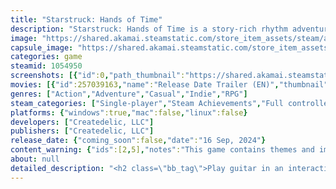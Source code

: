 ```yaml
---
title: "Starstruck: Hands of Time"
description: "Starstruck: Hands of Time is a story-rich rhythm adventure game where you play guitar and abuse time travel! Control a giant hand destroying a miniature town, or play as the two guitarist kids living in it. For extra fun, optionally plug in a Guitar Hero controller!"
image: "https://shared.akamai.steamstatic.com/store_item_assets/steam/apps/1054950/header.jpg?t=1732686510"
capsule_image: "https://shared.akamai.steamstatic.com/store_item_assets/steam/apps/1054950/f6e123dc854e1e7026dc23b8a53184d7332eb3f9/capsule_231x87.jpg?t=1732686510"
categories: game
steamid: 1054950
screenshots: [{"id":0,"path_thumbnail":"https://shared.akamai.steamstatic.com/store_item_assets/steam/apps/1054950/ss_9eb6d8ecc08a7aa6024b2adf8e7c4a9270487af1.600x338.jpg?t=1732686510","path_full":"https://shared.akamai.steamstatic.com/store_item_assets/steam/apps/1054950/ss_9eb6d8ecc08a7aa6024b2adf8e7c4a9270487af1.1920x1080.jpg?t=1732686510"},{"id":1,"path_thumbnail":"https://shared.akamai.steamstatic.com/store_item_assets/steam/apps/1054950/ss_05e8a60f7c9a80409b43be5d0a0d27e94baf9cda.600x338.jpg?t=1732686510","path_full":"https://shared.akamai.steamstatic.com/store_item_assets/steam/apps/1054950/ss_05e8a60f7c9a80409b43be5d0a0d27e94baf9cda.1920x1080.jpg?t=1732686510"},{"id":2,"path_thumbnail":"https://shared.akamai.steamstatic.com/store_item_assets/steam/apps/1054950/ss_95cd20faf3d62b39e5eb547b0444c088f8b95f25.600x338.jpg?t=1732686510","path_full":"https://shared.akamai.steamstatic.com/store_item_assets/steam/apps/1054950/ss_95cd20faf3d62b39e5eb547b0444c088f8b95f25.1920x1080.jpg?t=1732686510"},{"id":3,"path_thumbnail":"https://shared.akamai.steamstatic.com/store_item_assets/steam/apps/1054950/ss_336d72352c083201be39cdab6328e91c4c1f7a13.600x338.jpg?t=1732686510","path_full":"https://shared.akamai.steamstatic.com/store_item_assets/steam/apps/1054950/ss_336d72352c083201be39cdab6328e91c4c1f7a13.1920x1080.jpg?t=1732686510"},{"id":4,"path_thumbnail":"https://shared.akamai.steamstatic.com/store_item_assets/steam/apps/1054950/ss_d38b55577037effa04aef8c83728f495564887a5.600x338.jpg?t=1732686510","path_full":"https://shared.akamai.steamstatic.com/store_item_assets/steam/apps/1054950/ss_d38b55577037effa04aef8c83728f495564887a5.1920x1080.jpg?t=1732686510"},{"id":5,"path_thumbnail":"https://shared.akamai.steamstatic.com/store_item_assets/steam/apps/1054950/ss_34dd96797862a16520b7c24123c208d642f91f42.600x338.jpg?t=1732686510","path_full":"https://shared.akamai.steamstatic.com/store_item_assets/steam/apps/1054950/ss_34dd96797862a16520b7c24123c208d642f91f42.1920x1080.jpg?t=1732686510"},{"id":6,"path_thumbnail":"https://shared.akamai.steamstatic.com/store_item_assets/steam/apps/1054950/ss_b92fe188214b0848a158ea6bd062e48dcf3782f8.600x338.jpg?t=1732686510","path_full":"https://shared.akamai.steamstatic.com/store_item_assets/steam/apps/1054950/ss_b92fe188214b0848a158ea6bd062e48dcf3782f8.1920x1080.jpg?t=1732686510"},{"id":7,"path_thumbnail":"https://shared.akamai.steamstatic.com/store_item_assets/steam/apps/1054950/ss_27e640050ade6c430de3efc0d116a6c2055a78f9.600x338.jpg?t=1732686510","path_full":"https://shared.akamai.steamstatic.com/store_item_assets/steam/apps/1054950/ss_27e640050ade6c430de3efc0d116a6c2055a78f9.1920x1080.jpg?t=1732686510"},{"id":8,"path_thumbnail":"https://shared.akamai.steamstatic.com/store_item_assets/steam/apps/1054950/ss_266ea7f3b382a9f0356db48f97b99ab761ee20ff.600x338.jpg?t=1732686510","path_full":"https://shared.akamai.steamstatic.com/store_item_assets/steam/apps/1054950/ss_266ea7f3b382a9f0356db48f97b99ab761ee20ff.1920x1080.jpg?t=1732686510"}]
movies: [{"id":257039163,"name":"Release Date Trailer (EN)","thumbnail":"https://shared.akamai.steamstatic.com/store_item_assets/steam/apps/257039163/movie.293x165.jpg?t=1721436331","webm":{"480":"http://video.akamai.steamstatic.com/store_trailers/257039163/movie480_vp9.webm?t=1721436331","max":"http://video.akamai.steamstatic.com/store_trailers/257039163/movie_max_vp9.webm?t=1721436331"},"mp4":{"480":"http://video.akamai.steamstatic.com/store_trailers/257039163/movie480.mp4?t=1721436331","max":"http://video.akamai.steamstatic.com/store_trailers/257039163/movie_max.mp4?t=1721436331"},"highlight":true}]
genres: ["Action","Adventure","Casual","Indie","RPG"]
steam_categories: ["Single-player","Steam Achievements","Full controller support","Captions available","Steam Cloud","Remote Play on TV","Family Sharing"]
platforms: {"windows":true,"mac":false,"linux":false}
developers: ["Createdelic, LLC"]
publishers: ["Createdelic, LLC"]
release_date: {"coming_soon":false,"date":"16 Sep, 2024"}
content_warning: {"ids":[2,5],"notes":"This game contains themes and imagery that may be distressing or unsettling to some players. The game explores intense historical, philosophical, religious, and psychological themes, and contains imagery of blood and gore."}
about: null
detailed_description: "<h2 class=\"bb_tag\">Play guitar in an interactive rock opera</h2><br>Play guitar in musical story segments, with a catchy soundtrack featuring live instruments and singing by Elsie Lovelock. If you still have your Guitar Hero or Rock Band guitar controller, dust it off, because this game supports it!<br><br><img class=\"bb_img\" src=\"https://shared.akamai.steamstatic.com/store_item_assets/steam/apps/1054950/extras/Starstruck_Steam_AboutThisGame2_648x172.gif?t=1732686510\" /><h2 class=\"bb_tag\">Destroy the world as a giant human hand</h2><br>Demolish houses, solve puzzles, and open new paths for other characters as a giant hand. Unleash your destructive potential using hammers, screwdrivers, and more.<br><br><img class=\"bb_img\" src=\"https://shared.akamai.steamstatic.com/store_item_assets/steam/apps/1054950/extras/Starstruck_Steam_AboutThisGame3_648x172.gif?t=1732686510\" /><h2 class=\"bb_tag\">A strange game set in a miniature world</h2><br>Save the future by exploring the strange diorama world of 20XX. Meet weirdly cute characters and unravel the mystery of how their little lives are connected to the end of mankind.<br><br><img class=\"bb_img\" src=\"https://shared.akamai.steamstatic.com/store_item_assets/steam/apps/1054950/extras/Starstruck_Steam_AboutThisGame1_647x171.png?t=1732686510\" /><h2 class=\"bb_tag\">No rhythm? No problem</h2><br>If you want to experience the music and story without the stresses of rhythm gameplay, you can enable &quot;Autoplay&quot; in the options menu. When Autoplay is enabled, the rhythm gameplay sections will play themselves.<h2 class=\"bb_tag\">Features</h2><ul class=\"bb_ul\"><li> <strong>Explore three intertwined adventures</strong> set in a charming diorama world, switching characters to solve puzzles and change the future.<br></li><li> <strong>Play guitar and dodge attacks</strong> to an original soundtrack in catchy musical story segments.<br></li><li> <strong>Destroy the world as a giant human hand</strong> in hectic action-puzzle gameplay. (By the way, you can also customize the hand’s size and skin color.)<br></li><li> <strong>Extensive controller support</strong> allows you to play with your keyboard, Xbox controller, PS4 controller, Switch Pro Controller, or even guitar controller! You can also remap controls as you wish for the rhythm gameplay.<br></li><li> <strong>Adjust the difficulty level</strong> between &quot;Normal&quot; and &quot;Master&quot; mode for the rhythm gameplay to suit your style, or just sit back and watch with &quot;Autoplay&quot; mode.<br></li><li> <strong>Original soundtrack</strong> by acclaimed composer Andrew Allanson features live instruments and vocals spanning many genres.</li></ul>"
---
```


